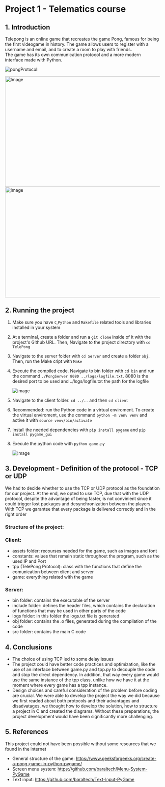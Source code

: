 # Project 1 - Telematics course

## 1. Introduction 

<!-- <img src="https://github.com/Adrephos/TelePong/assets/83888452/deaebd1f-125e-48bd-8b5c-1bcc8c3874a9" width="320" height="180" alt="Image"> -->

Telepong is an online game that recreates the game Pong, famous for being the first videogame in history. The game allows users to register with a username and email, and to create a room to play with friends.  
The game has its own communication protocol and a more modern interface made with Python. 

![pongProtocol](https://github.com/Adrephos/TelePong/assets/83888452/5f60af2b-ee0c-459e-9fac-269ce2a42998)

<img src="https://github.com/Adrephos/TelePong/assets/83888452/9b06da49-3b23-433f-bcf3-ad075d7d1cf7" width="640" height="360" alt="Image">

<img src="https://github.com/Adrephos/TelePong/assets/83888452/cfb1e5c3-47b7-44d2-823a-e967fd2ffb22" width="640" height="360" alt="Image">


## 2. Running the project
1. Make sure you have `C`,`Python` and `Makefile` related tools and libraries installed in your system
2. At a terminal, create a folder and run a `git clone` inside of it with the project's Github URL. Then, Navigate to the project directory with `cd TelePong`
3. Navigate to the server folder with `cd Server` and create a folder `obj`. Then, run the Make cript with `Make`
4. Execute the compiled code. Navigate to bin folder with `cd bin` and run the command `./PongServer 8080 ../logs/logfile.txt`. 8080 is the desired port to be used and ../logs/logfile.txt the path for the logfile
   
   ![image](https://github.com/Adrephos/TelePong/assets/83888452/32252945-727c-48f5-8270-53c888c9d385)

6. Navigate to the client folder. `cd ../..` and then `cd client`
7. Recommended: run the Python code in a virtual enviroment. To create the virtual enviroment, use the command `python -m venv venv` and active it with `source venv/bin/activate`
8. Install the needed dependencies with `pip install pygame` and `pip install pygame_gui`
9. Execute the python code with `python game.py`
   
   ![image](https://github.com/Adrephos/TelePong/assets/83888452/2d5978cc-042d-460b-a2bf-46851b194041)

## 3. Development - Definition of the protocol - TCP or UDP
We had to decide whether to use the TCP or UDP protocol as the foundation for our project. At the end, we opted to use TCP, due that with the UDP protocol, despite the advantage of being faster, is not convinient since it could trigger lost packages and desynchronization between the players. With TCP we garantee that every package is delivered correctly and in the right order

### Structure of the project:
### Client:
- assets folder: recourses needed for the game, such as images and font
- constants: values that remain static throughout the program, such as the used IP and Port
- tpp (TelePong Protocol): class with the functions that define the comunication between client and server
- game: everything related with the game

### Server:
- bin folder: contains the executable of the server
- include folder: defines the header files, which contains the declaration of functions that may be used in other parts of the code
- logs folder: in this folder the logs.txt file is generated 
- obj folder: contains the .o files, generated during the compilation of the code
- src folder: contains the main C code

## 4. Conclusions 
- The choice of using TCP led to some delay issues
- The project could have better code practices and optimization, like the use of an interface between game.py and tpp.py to decouple the code and stop the direct dependency. In addition, that way every game would use the same instance of the tpp class, unlike how we have it at the moment where every game has a tpp instance.
- Design choices and careful consideration of the problem before coding are crucial. We were able to develop the project the way we did because we first readed about both protocols and their advantages and disadvatages, we thought how to develop the solution, how to structure a project in C and created the diagrams. Without these preparations, the project development would have been significantly more challenging. 

## 5. References
This project could not have been possible without some resources that we found in the internet

- General structure of the game: https://www.geeksforgeeks.org/create-a-pong-game-in-python-pygame/
- Screen menu system: https://github.com/baraltech/Menu-System-PyGame
- Text input: https://github.com/baraltech/Text-Input-PyGame

